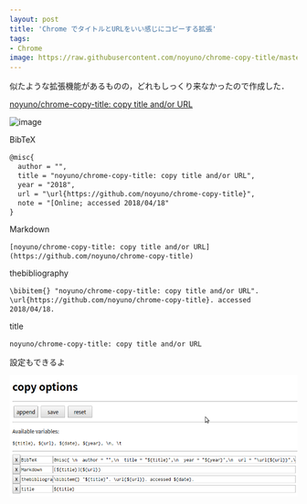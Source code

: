 ```yaml
---
layout: post
title: 'Chrome でタイトルとURLをいい感じにコピーする拡張'
tags:
- Chrome
image: https://raw.githubusercontent.com/noyuno/chrome-copy-title/master/popup.png
---
```


似たような拡張機能があるものの，どれもしっくり来なかったので作成した．

[noyuno/chrome-copy-title: copy title and/or URL](https://github.com/noyuno/chrome-copy-title)

![image]({{page.image}})

BibTeX

~~~
@misc{ 
  author = "",
  title = "noyuno/chrome-copy-title: copy title and/or URL",
  year = "2018",
  url = "\url{https://github.com/noyuno/chrome-copy-title}",
  note = "[Online; accessed 2018/04/18"
}
~~~

Markdown

~~~
[noyuno/chrome-copy-title: copy title and/or URL](https://github.com/noyuno/chrome-copy-title)
~~~

thebibliography

~~~
\bibitem{} "noyuno/chrome-copy-title: copy title and/or URL". \url{https://github.com/noyuno/chrome-copy-title}. accessed 2018/04/18.
~~~

title

~~~
noyuno/chrome-copy-title: copy title and/or URL
~~~

設定もできるよ

![options](https://raw.githubusercontent.com/noyuno/chrome-copy-title/master/options.png)

